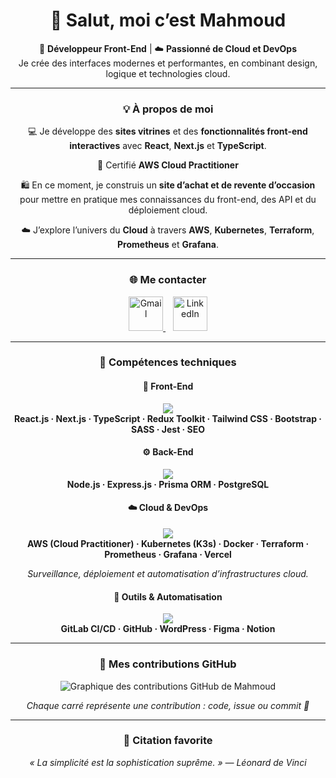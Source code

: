 <h1 align="center">👋 Salut, moi c’est Mahmoud</h1>

<p align="center">
🎨 <b>Développeur Front-End</b> | ☁️ <b>Passionné de Cloud et DevOps</b>  
<br/>
Je crée des interfaces modernes et performantes, en combinant design, logique et technologies cloud.
</p>

---

<h3 align="center">💡 À propos de moi</h3>

<p align="center">
💻 Je développe des <b>sites vitrines</b> et des <b>fonctionnalités front-end interactives</b> avec <b>React</b>, <b>Next.js</b> et <b>TypeScript</b>.  
</p>

<p align="center">
🏅 Certifié <b>AWS Cloud Practitioner</b>  
</p>

<p align="center">
🛍️ En ce moment, je construis un <b>site d’achat et de revente d’occasion</b> pour mettre en pratique mes connaissances du front-end, des API et du déploiement cloud.  
</p>
 

<p align="center">
☁️ J’explore l’univers du <b>Cloud</b> à travers <b>AWS</b>, <b>Kubernetes</b>, <b>Terraform</b>, <b>Prometheus</b> et <b>Grafana</b>.  
</p>


---

<h3 align="center">🌐 Me contacter</h3>

<p align="center">
  <a href="mailto:manuscrit974@gmail.com">
    <img src="https://skillicons.dev/icons?i=gmail" width="55" alt="Gmail"/>
  </a>
  &nbsp;&nbsp;
  <a href="https://www.linkedin.com/in/mahamoudmoussa1" target="_blank">
    <img src="https://skillicons.dev/icons?i=linkedin" width="55" alt="LinkedIn"/>
  </a>
</p>

---

<h3 align="center">🧠 Compétences techniques</h3>

<h4 align="center">🎨 Front-End</h4>
<p align="center">
  <img src="https://skillicons.dev/icons?i=react,nextjs,typescript,redux,tailwind,bootstrap,sass,jest" /><br/>
  <b>React.js · Next.js · TypeScript · Redux Toolkit · Tailwind CSS · Bootstrap · SASS · Jest · SEO</b>
</p>

<h4 align="center">⚙️ Back-End</h4>
<p align="center">
  <img src="https://skillicons.dev/icons?i=nodejs,express,prisma,postgresql" /><br/>
  <b>Node.js · Express.js · Prisma ORM · PostgreSQL</b>
</p>

<h4 align="center">☁️ Cloud & DevOps</h4>
<p align="center">
  <img src="https://skillicons.dev/icons?i=aws,kubernetes,docker,terraform,prometheus,grafana,vercel" /><br/>
  <b>AWS (Cloud Practitioner) · Kubernetes (K3s) · Docker · Terraform · Prometheus · Grafana · Vercel</b>
</p>

<p align="center">
  <i>Surveillance, déploiement et automatisation d’infrastructures cloud.</i>
</p>

<h4 align="center">🧰 Outils & Automatisation</h4>
<p align="center">
  <img src="https://skillicons.dev/icons?i=gitlab,github,wordpress,figma,notion" /><br/>
  <b>GitLab CI/CD · GitHub · WordPress · Figma · Notion</b>
</p>

---

<h3 align="center">📅 Mes contributions GitHub</h3>
<p align="center">
  <img src="https://github-readme-activity-graph.vercel.app/graph?username=Mahmoud974&bg_color=0D1117&color=00AEFF&line=00AEFF&point=FFFFFF&hide_border=true" alt="Graphique des contributions GitHub de Mahmoud" />
</p>

<p align="center"><i>Chaque carré représente une contribution : code, issue ou commit 💪</i></p>

---

<h3 align="center">💬 Citation favorite</h3>
<p align="center"><i>« La simplicité est la sophistication suprême. » — Léonard de Vinci</i></p>
